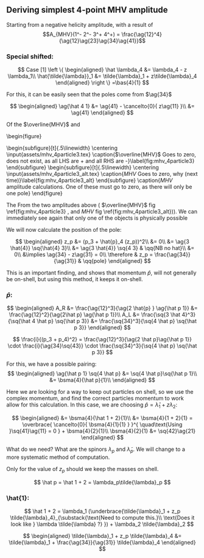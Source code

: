 <!--
@import "/dissertation/assets/custom.md"
 -->

## Deriving simplest 4-point MHV amplitude

Starting from a negative helicity amplitude, with a result of
$$A_{MHV}(1^- 2^- 3^+ 4^+) = \frac{\ag{12}^4}{\ag{12}\ag{23}\ag{34}\ag{41}}$$

### Special shifted:
$$
Case [1]
\left \{
\begin{aligned}
  \hat \lambda_4 &= \lambda_4 - z \lambda_1\\
  \hat{\tilde{\lambda}}_1 &= \tilde{\lambda}_1 + z\tilde{\lambda}_4
\end{aligned}
\right \}
=\bas{4}{1}
$$

For this, it can be easily seen that the poles come from $\ag{34}$

$$
\begin{aligned}
  \ag{\hat 4 1} &= \ag{41} - \cancelto{0}{ z\ag{11} }\\
  &= \ag{41}
\end{aligned}  
$$

Of the $\overline{MHV}$ and

\begin{figure}

\begin{subfigure}[t]{.5\linewidth}
  \centering
  \input{assets/mhv_4particle3.tex}
  \caption{$\overline{MHV}$ Goes to zero, does not exist, as all LHS are + and all RHS are -}\label{fig:mhv_4particle3}
\end{subfigure}
\begin{subfigure}[t]{.5\linewidth}
  \centering
  \input{assets/mhv_4particle3_alt.tex}
  \caption{$MHV$ Goes to zero, why (next time)}\label{fig:mhv_4particle3_alt}
\end{subfigure}
\caption{$MHV$ amplitude calculations. One of these must go to zero, as there will only be one pole}
\end{figure}

The From the two amplitudes above ( $\overline{MHV}$  fig \ref{fig:mhv_4particle3} , and $MHV$ fig \ref{fig:mhv_4particle3_alt})). We can immediately see again that only one of the objects is physically possible


We will now calculate the position of the pole:

$$
\begin{aligned}
  z_p &= (p_3 + \hat{p}_4 (z_p))^2\\
  &= 0\\
  &= \ag{3 \hat{4}} \sq{\hat{4} 3}\\
  &= \ag{3 \hat{4}} \sq{4 3} & \qq{NB no hat}\\
  &= 0\\
  &\implies \ag{34} - z\ag{31} = 0\\
  \therefore & z_p = \frac{\ag{34}}{\ag{31}} & \qq{pole}
\end{aligned}
$$

This is an important finding, and shows that momentum $\hat p$, will not generally be on-shell, but using this method, it keeps it on-shell.

### $\hat{p}$:
$$
\begin{aligned}
  A_R &= \frac{\ag{12}^3}{\ag{2 \hat{p} } \ag{\hat p 1}} &= \frac{\ag{12}^2}{\ag{2\hat p} \ag{\hat p 1}}\\
  A_L &= \frac{\sq{3 \hat 4}^3}{\sq{\hat 4 \hat p} \sq{\hat p 3}} &= \frac{\sq{34}^3}{\sq{4 \hat p} \sq{\hat p 3}}
\end{aligned}
$$

$$
  \frac{i}{(p_3 + p_4)^2} = \frac{\ag{12}^3}{\ag{2 \hat p}\ag{\hat p 1}} \cdot \frac{i}{\ag{34}\sq{43}} \cdot \frac{\sq{34}^3}{\sq{4 \hat p} \sq{\hat p 3}}
$$

For this, we have a possible pairing:
$$
\begin{aligned}
  \ag{\hat p 1} \sq{4 \hat p} &= \sq{4 \hat p}\sq{\hat p 1}\\
  &= \bsma{4}{\hat p}{1}\\
\end{aligned}
$$

Here we are looking for a way to keep out particles on shell, so we use the complex momentum, and find the correct particles momentum to work allow for this calculation. In this case, we are choosing $\hat p = \hat{\lambda}_1 + z\lambda_2$:

$$
\begin{aligned}
  &= \bsma{4}{\hat 1 + 2}{1}\\
  &= \bsma{4}{1 + 2}{1} = \overbrace{ \cancelto{0}{ \bsma{4}{1}{1} } }^{ \quad\text{Using }\sq{41}\ag{11} = 0 } + \bsma{4}{2}{1}\\
  \bsma{4}{2}{1} &= \sq{42}\ag{21}
\end{aligned}
$$

What do we need? What are the spinors $\lambda_p$ and $\tilde{\lambda}_p$. We will change to a more systematic method of computation.

Only for the value of $z_p$ should we keep the masses on shell.

$$
  \hat p = \hat 1 + 2 = \lambda_p\tilde{\lambda}_p
$$

### \hat{1}:

$$
  \hat 1 + 2 = \lambda_1 (\underbrace{\tilde{\lambda}_1 + z_p \tilde{\lambda}_4}_{\substack{\text{Need to compute this.}\\ \text{Does it look like } \lambda \tilde{\lambda} ?} }) + \lambda_2 \tilde{\lambda}_2
$$

$$
\begin{aligned}
  \tilde{\lambda}_1 + z_p \tilde{\lambda}_4 &= \tilde{\lambda}_1 + \frac{\ag{34}}{\ag{31}} \tilde{\lambda}_4
\end{aligned}
$$
